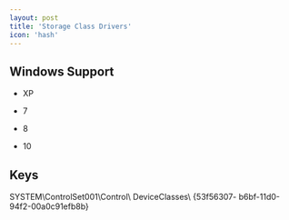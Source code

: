 ```yaml
---
layout: post
title: 'Storage Class Drivers'
icon: 'hash'
---
```


## Windows Support

- XP

- 7

- 8

- 10



## Keys

SYSTEM\ControlSet001\Control\ DeviceClasses\ {53f56307- b6bf-11d0- 94f2-00a0c91efb8b}

